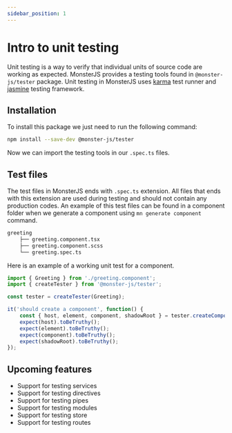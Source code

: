 ```yaml
---
sidebar_position: 1
---
```


# Intro to unit testing

Unit testing is a way to verify that individual units of source code are working as expected.
MonsterJS provides a testing tools found in `@monster-js/tester` package.
Unit testing in MonsterJS uses [karma](https://karma-runner.github.io/latest/index.html) test runner and [jasmine](https://jasmine.github.io/) testing framework.

## Installation

To install this package we just need to run the following command:

```bash
npm install --save-dev @monster-js/tester
```

Now we can import the testing tools in our `.spec.ts` files.

## Test files

The test files in MonsterJS ends with `.spec.ts` extension.
All files that ends with this extension are used during testing and should not contain any production codes.
An example of this test files can be found in a component folder when we generate a component using `mn generate component` command.

```bash
greeting
    ├── greeting.component.tsx
    ├── greeting.component.scss
    └── greeting.spec.ts
```

Here is an example of a working unit test for a component.

```typescript
import { Greeting } from './greeting.component';
import { createTester } from '@monster-js/tester';

const tester = createTester(Greeting);

it('should create a component', function() {
    const { host, element, component, shadowRoot } = tester.createComponent();
    expect(host).toBeTruthy();
    expect(element).toBeTruthy();
    expect(component).toBeTruthy();
    expect(shadowRoot).toBeTruthy();
});
```

## Upcoming features

* Support for testing services
* Support for testing directives
* Support for testing pipes
* Support for testing modules
* Support for testing store
* Support for testing routes